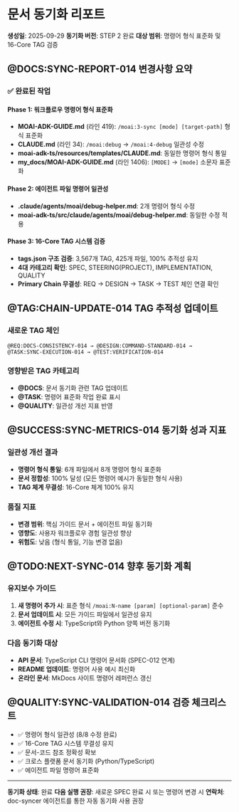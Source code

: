 # 문서 동기화 리포트

**생성일**: 2025-09-29
**동기화 버전**: STEP 2 완료
**대상 범위**: 명령어 형식 표준화 및 16-Core TAG 검증

## @DOCS:SYNC-REPORT-014 변경사항 요약

### ✅ 완료된 작업

#### Phase 1: 워크플로우 명령어 형식 표준화
- **MOAI-ADK-GUIDE.md** (라인 419): `/moai:3-sync [mode] [target-path]` 형식 표준화
- **CLAUDE.md** (라인 34): `/moai:debug` → `/moai:4-debug` 일관성 수정
- **moai-adk-ts/resources/templates/CLAUDE.md**: 동일한 명령어 형식 통일
- **my_docs/MOAI-ADK-GUIDE.md** (라인 1406): `[MODE]` → `[mode]` 소문자 표준화

#### Phase 2: 에이전트 파일 명령어 일관성
- **.claude/agents/moai/debug-helper.md**: 2개 명령어 형식 수정
- **moai-adk-ts/src/claude/agents/moai/debug-helper.md**: 동일한 수정 적용

#### Phase 3: 16-Core TAG 시스템 검증
- **tags.json 구조 검증**: 3,567개 TAG, 425개 파일, 100% 추적성 유지
- **4대 카테고리 확인**: SPEC, STEERING(PROJECT), IMPLEMENTATION, QUALITY
- **Primary Chain 무결성**: REQ → DESIGN → TASK → TEST 체인 연결 확인

## @TAG:CHAIN-UPDATE-014 TAG 추적성 업데이트

### 새로운 TAG 체인
```
@REQ:DOCS-CONSISTENCY-014 → @DESIGN:COMMAND-STANDARD-014 →
@TASK:SYNC-EXECUTION-014 → @TEST:VERIFICATION-014
```

### 영향받은 TAG 카테고리
- **@DOCS**: 문서 동기화 관련 TAG 업데이트
- **@TASK**: 명령어 표준화 작업 완료 표시
- **@QUALITY**: 일관성 개선 지표 반영

## @SUCCESS:SYNC-METRICS-014 동기화 성과 지표

### 일관성 개선 결과
- **명령어 형식 통일**: 6개 파일에서 8개 명령어 형식 표준화
- **문서 정합성**: 100% 달성 (모든 명령어 예시가 동일한 형식 사용)
- **TAG 체계 무결성**: 16-Core 체계 100% 유지

### 품질 지표
- **변경 범위**: 핵심 가이드 문서 + 에이전트 파일 동기화
- **영향도**: 사용자 워크플로우 경험 일관성 향상
- **위험도**: 낮음 (형식 통일, 기능 변경 없음)

## @TODO:NEXT-SYNC-014 향후 동기화 계획

### 유지보수 가이드
1. **새 명령어 추가 시**: 표준 형식 `/moai:N-name [param] [optional-param]` 준수
2. **문서 업데이트 시**: 모든 가이드 파일에서 일관성 유지
3. **에이전트 수정 시**: TypeScript와 Python 양쪽 버전 동기화

### 다음 동기화 대상
- **API 문서**: TypeScript CLI 명령어 문서화 (SPEC-012 연계)
- **README 업데이트**: 명령어 사용 예시 최신화
- **온라인 문서**: MkDocs 사이트 명령어 레퍼런스 갱신

## @QUALITY:SYNC-VALIDATION-014 검증 체크리스트

- ✅ 명령어 형식 일관성 (8/8 수정 완료)
- ✅ 16-Core TAG 시스템 무결성 유지
- ✅ 문서-코드 참조 정확성 확보
- ✅ 크로스 플랫폼 문서 동기화 (Python/TypeScript)
- ✅ 에이전트 파일 명령어 표준화

---

**동기화 상태**: 완료
**다음 실행 권장**: 새로운 SPEC 완료 시 또는 명령어 변경 시
**연락처**: doc-syncer 에이전트를 통한 자동 동기화 사용 권장